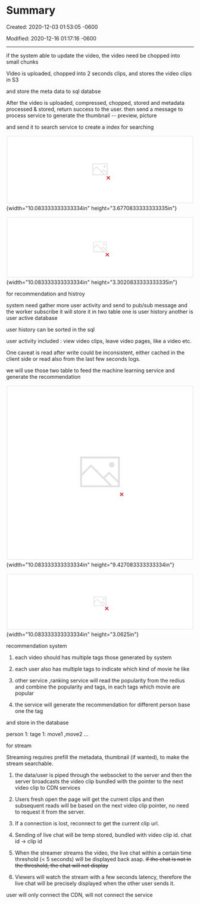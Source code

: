 # Summary 

Created: 2020-12-03 01:53:05 -0600

Modified: 2020-12-16 01:17:16 -0600

---

if the system able to update the video, the video need be chopped into small chunks



Video is uploaded, chopped into 2 seconds clips, and stores the video clips in S3

and store the meta data to sql databse



After the video is uploaded, compressed, chopped, stored and metadata processed & stored, return success to the user. then send a message to process service to generate the thumbnail -- preview, picture



and send it to search service to create a index for searching











![Data Model Video storage SQL + S3 table: Next (few) uuid to reduce one additional call to metadata service S3 PrimaryKey = { video id + clip id + resolution} video Id uuid owner scott Timestamp clip id 12344 uuid offset 124 Next clips Next uuid ](../../media/Netfilx-Netflix-Summary-image1.png){width="10.083333333333334in" height="3.6770833333333335in"}







![Video metadata SQL table: Next (few) uuid to reduce one additional call to metadata service Id uuid user scott ts 12 title my desc system Total length 155 seconds Clips Thumb nail mapping uuid uuid0 S3 uri, State Share rule Private/ Public/ Group ](../../media/Netfilx-Netflix-Summary-image2.png){width="10.083333333333334in" height="3.3020833333333335in"}



for recommendation and histroy



system need gather more user activity and send to pub/sub message and the worker subscribe it will store it in two table one is user history another is user active database



user history can be sorted in the sql



user activity included : view video clips, leave video pages, like a video etc.





One caveat is read after write could be inconsistent, either cached in the client side or read also from the last few seconds logs.





we will use those two table to feed the machine learning service and generate the recommendation











![Popularity Table(Redis): key Video id: uuid Comment id history dynamodb table view / like / dislike history user uuid ts 123 Videold Action type uuid like/dislike/view value View: 12455 Like: 1241 Dislike: 123441 Popular comments: [uuidl, uuid2, uuid3] Like: 1234 Dislike: 1234 Clip uuid uuid ](../../media/Netfilx-Netflix-Summary-image3.png){width="10.083333333333334in" height="9.427083333333334in"}











![](../../media/Netfilx-Netflix-Summary-image4.png){width="10.083333333333334in" height="3.0625in"}







recommendation system



1.  each video should has multiple tags those generated by system
2.  each user also has multiple tags to indicate which kind of movie he like

3. other service ,ranking service will read the popularity from the redius and combine the popularity and tags, in each tags which movie are popular

4.  the service will generate the recommendation for different person base one the tag

and store in the database



person 1: tage 1: move1 ,move2 ...





for stream



Streaming requires prefill the metadata, thumbnail (if wanted), to make the stream searchable.



1.  the data/user is piped through the websocket to the server and then the server broadcasts the video clip bundled with the pointer to the next video clip to CDN services



2.  Users fresh open the page will get the current clips and then subsequent reads will be based on the next video clip pointer, no need to request it from the server.



3.  If a connection is lost, reconnect to get the current clip url.
4.  Sending of live chat will be temp stored, bundled with video clip id. chat id -> clip id



5.  When the streamer streams the video, the live chat within a certain time threshold (< 5 seconds) will be displayed back asap. ~~if the chat is not in the threshold, the chat will not display~~



6.  Viewers will watch the stream with a few seconds latency, therefore the live chat will be precisely displayed when the other user sends it.



user will only connect the CDN, will not connect the service












